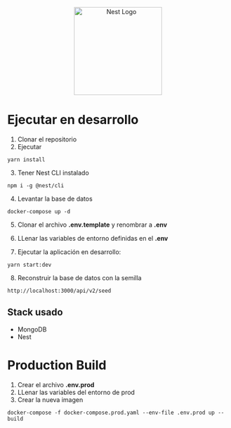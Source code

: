 <p align="center">
  <a href="http://nestjs.com/" target="blank"><img src="https://nestjs.com/img/logo-small.svg" width="200" alt="Nest Logo" /></a>
</p>

# Ejecutar en desarrollo

1. Clonar el repositorio
2. Ejecutar

```
yarn install
```

3. Tener Nest CLI instalado

```
npm i -g @nest/cli
```

4. Levantar la base de datos

```
docker-compose up -d
```

5. Clonar el archivo **.env.template** y renombrar a **.env**

6. LLenar las variables de entorno definidas en el **.env**

7. Ejecutar la aplicación en desarrollo:

```
yarn start:dev
```

8. Reconstruir la base de datos con la semilla

```
http://localhost:3000/api/v2/seed
```

## Stack usado

- MongoDB
- Nest

# Production Build

1. Crear el archivo **.env.prod**
2. LLenar las variables del entorno de prod
3. Crear la nueva imagen

```
docker-compose -f docker-compose.prod.yaml --env-file .env.prod up --build
```
